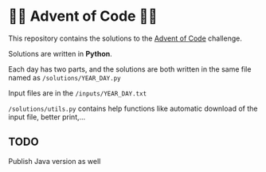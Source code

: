 # 🎄🎄 Advent of Code 🎄🎄
This repository contains the solutions to the [Advent of Code](https://adventofcode.com/) challenge.

Solutions are written in **Python**. 

Each day has two parts, and the solutions are both written in the same file named as `/solutions/YEAR_DAY.py`

Input files are in the `/inputs/YEAR_DAY.txt`

`/solutions/utils.py` contains help functions like automatic download of the input file, better print,...

## TODO
Publish Java version as well